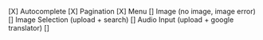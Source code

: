 [X] Autocomplete
[X] Pagination
[X] Menu
[] Image (no image, image error)
[] Image Selection (upload + search)
[] Audio Input (upload + google translator)
[] 